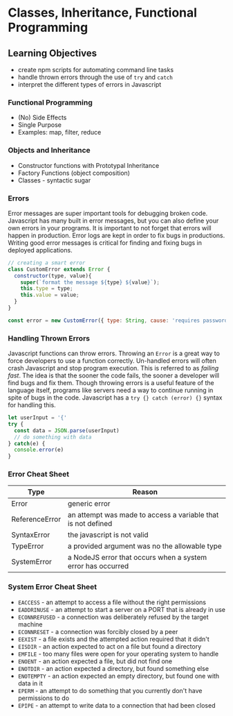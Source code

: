 # Classes, Inheritance, Functional Programming

## Learning Objectives
* create npm scripts for automating command line tasks
* handle thrown errors through the use of `try` and `catch`
* interpret the different types of errors in Javascript

### Functional Programming
- (No) Side Effects
- Single Purpose
- Examples: map, filter, reduce

### Objects and Inheritance
- Constructor functions with Prototypal Inheritance
- Factory Functions (object composition)
- Classes - syntactic sugar

### Errors

Error messages are super important tools for debugging broken code. Javascript has many built in error messages, but you can also define your own errors in your programs. It is important to not forget that errors will happen in production. Error logs are kept in order to fix bugs in productions. Writing good error messages is critical for finding and fixing bugs in deployed applications.

```js
// creating a smart error
class CustomError extends Error {
  constructor(type, value){
    super(`format the message ${type} ${value}`);
    this.type = type;
    this.value = value;
  }
}

const error = new CustomError({ type: String, cause: 'requires password'})
```

### Handling Thrown Errors
Javascript functions can throw errors. Throwing an `Error` is a great way to force developers to use a function correctly. Un-handled errors will often crash Javascript and stop program execution. This is referred to as *failing fast*. The idea is that the sooner the code fails, the sooner a developer will find bugs and fix them. Though throwing errors is a useful feature of the language itself, programs like servers need a way to continue running in spite of bugs in the code. Javascript has a `try {} catch (error) {}` syntax for handling this.

``` javascript
let userInput = '{'
try {
  const data = JSON.parse(userInput)
  // do something with data
} catch(e) {
  console.error(e)
}
```

### Error Cheat Sheet
| Type |  Reason |
| --- | --- |
| Error | generic error |
| ReferenceError | an attempt was made to access a variable that is not defined |
| SyntaxError | the javascript is not valid |
| TypeError | a provided argument was no the allowable type |
| SystemError | a NodeJS error that occurs when a system error has occurred |

### System Error Cheat Sheet
* `EACCESS` - an attempt to access a file without the right permissions
* `EADDRINUSE` - an attempt to start a server on a PORT that is already in use
* `ECONNREFUSED` - a connection was deliberately refused by the target machine
* `ECONNRESET` - a connection was forcibly closed by a peer
* `EEXIST` - a file exists and the attempted action required that it didn't
* `EISDIR` - an action expected to act on a file but found a directory
* `EMFILE` - too many files were open for your operating system to handle
* `ENOENT` - an action expected a file, but did not find one
* `ENOTDIR` - an action expected a directory, but found something else
* `ENOTEMPTY` - an action expected an empty directory, but found one with data in it
* `EPERM` - an attempt to do something that you currently don't have permissions to do
* `EPIPE` - an attempt to write data to a connection that had been closed
